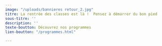 ```yaml
---
image: "/uploads/bannieres retour_2.jpg"
titre: La rentrée des classes est là !  Pensez à démarrer du bon pied !
sous-titre: ''
description: ''
texte-boutton: Découvrez nos programmes
lien-boutton: "/programmes.html"

---
```

